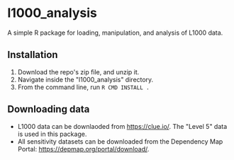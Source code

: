 # l1000_analysis

A simple R package for loading, manipulation, and analysis of L1000 data.

## Installation

1. Download the repo's zip file, and unzip it.
2. Navigate inside the "l1000_analysis" directory.
3. From the command line, run `R CMD INSTALL .`

## Downloading data

- L1000 data can be downlaoded from https://clue.io/. The "Level 5" data is used in this package.
- All sensitivity datasets can be downloaded from the Dependency Map Portal: https://depmap.org/portal/download/.